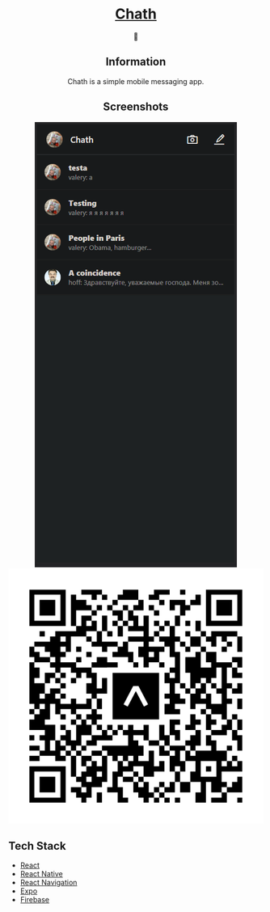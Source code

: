 <div align="center">
	<h1><a href="#">Chath</a></h1>
  💬
<h2>Information</h2>

Chath is a simple mobile messaging app. 
	
<h2>Screenshots</h2>
<img src="screenshot.png"/>  
<br>
<img src="expo-go.svg"/>  

</div>  

## Tech Stack

- [React](https://reactjs.org/)
- [React Native](https://reactnative.dev/)
- [React Navigation](https://reactnavigation.org/)
- [Expo](https://expo.dev/)
- [Firebase](https://firebase.google.com/)
